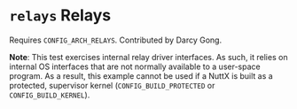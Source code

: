 `relays` Relays
===============

Requires `CONFIG_ARCH_RELAYS`. Contributed by Darcy Gong.

**Note**: This test exercises internal relay driver interfaces. As such,
it relies on internal OS interfaces that are not normally available to a
user-space program. As a result, this example cannot be used if a NuttX
is built as a protected, supervisor kernel (`CONFIG_BUILD_PROTECTED` or
`CONFIG_BUILD_KERNEL`).
